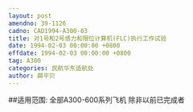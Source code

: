 ```yaml
---
layout: post
amendno: 39-1126
cadno: CAD1994-A300-03
title: 对1号和2号感力和限位计算机(FLC)执行工作试验
date: 1994-02-03 00:00:00 +0800
effdate: 1994-02-03 00:00:00 +0800
tag: A300
categories: 民航华东适航处
author: 薛平贝
---
```


##适用范围:
全部A300-600系列飞机 除非以前已完成者

